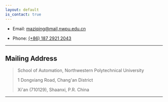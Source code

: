 ```yaml
---
layout: default
is_contact: true
---
```


* Email: [maziqing@mail,nwpu.edu.cn](mailto:maziqing@mail,nwpu.edu.cn)

* Phone: [(+86) 187 2921 2043](tel:+8618729212043)

---

## Mailing Address
> School of Automation, Northwestern Polytechnical University
>
> 1 Dongxiang Road, Chang'an District
> 
> Xi'an (710129), Shaanxi, P.R. China

---

